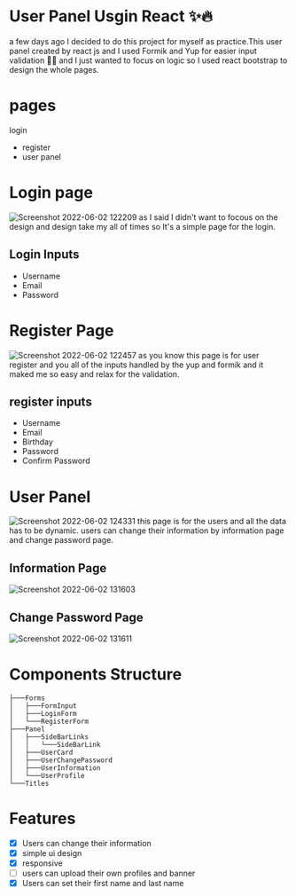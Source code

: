 # User Panel Usgin React ✨🔥
a few days ago I decided to do this project for myself as practice.This user panel created by react js and I used Formik and Yup for easier input validation 🙂🎈 and I just wanted to focus on  logic so I used react bootstrap to design the whole  pages.

# pages 
 login
- register
- user panel

# Login page
![Screenshot 2022-06-02 122209](https://user-images.githubusercontent.com/89915857/171581524-e5ae72f8-1a5e-4878-a339-703278d1462f.png)
as I said I didn't want to focous on the design and design take my all of times so It's a simple page for the login.
## Login Inputs
- Username 
- Email
- Password
# Register Page
![Screenshot 2022-06-02 122457](https://user-images.githubusercontent.com/89915857/171582086-05fc7f34-5131-464b-b468-c6b7e6a83a78.png)
as you know this page is for user register and you all of the inputs handled by the yup and formik and it maked me so easy and relax for the validation.
## register inputs
- Username
- Email
- Birthday
- Password
- Confirm Password

# User Panel
![Screenshot 2022-06-02 124331](https://imgur.com/gW0d1xJ)
this page is for the users and all the data has to be dynamic. users can change their information by information page and change password page.

## Information Page
![Screenshot 2022-06-02 131603](https://imgur.com/MFku5cn)


## Change Password Page
![Screenshot 2022-06-02 131611](https://user-images.githubusercontent.com/89915857/171592343-fc263921-41a8-4db5-adfc-1adc6e935a04.png)


# Components Structure
```
├───Forms
│   ├───FormInput
│   ├───LoginForm
│   └───RegisterForm
├───Panel
│   ├───SideBarLinks
│   │   └───SideBarLink
│   ├───UserCard
│   ├───UserChangePassword
│   ├───UserInformation
│   └───UserProfile
└───Titles
```

# Features
- [x] Users can change their information
- [x] simple ui design
- [x] responsive
- [ ] users can upload their own profiles and banner
- [x] Users can set their first name and last name
